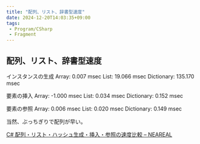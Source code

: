 ```yaml
---
title: "配列、リスト、辞書型速度"
date: 2024-12-20T14:03:35+09:00
tags:
 - Program/CSharp
 - Fragment
---
```


## 配列、リスト、辞書型速度

インスタンスの生成
Array: 0.007 msec
List: 19.066 msec
Dictionary: 135.170 msec

要素の挿入
Array: -1.000 msec
List: 0.034 msec
Dictionary: 0.152 msec

要素の参照
Array: 0.006 msec
List: 0.020 msec
Dictionary: 0.149 msec

当然、ぶっちぎりで配列が早い。

[C# 配列・リスト・ハッシュ生成・挿入・参照の速度比較 – NEAREAL](http://neareal.com/2253/)